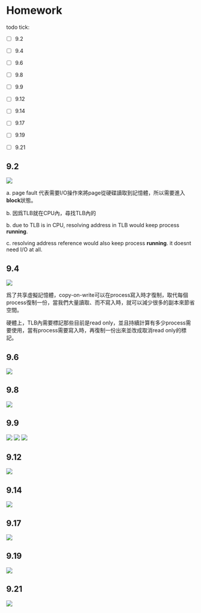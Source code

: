 # Homework

todo tick:
- [ ] 9.2
- [ ] 9.4
- [ ] 9.6
- [ ] 9.8
- [ ] 9.9
- [ ] 9.12
- [ ] 9.14
- [ ] 9.17
- [ ] 9.19
- [ ] 9.21


## 9.2
![](https://i.imgur.com/DM5RnZ2.png)

a. page fault 代表需要I/O操作來將page從硬碟讀取到記憶體，所以需要進入**block**狀態。

b. 因爲TLB就在CPU內，尋找TLB內的

b. due to TLB is in CPU, resolving address in TLB  would keep process **running**. 

c. resolving address reference would also keep process **running**. it doesnt need I/O at all.


## 9.4
![](https://i.imgur.com/PNQPs0Q.png)

爲了共享虛擬記憶體，copy-on-write可以在process寫入時才復制，取代每個process復制一份，當我們大量讀取、而不寫入時，就可以減少很多的副本來節省空間。  

硬體上，TLB內需要標記那些目前是read only，並且持續計算有多少process需要使用，當有process需要寫入時，再復制一份出來並改成取消read only的標記。

## 9.6
![](https://i.imgur.com/IAS3YJB.png)


## 9.8
![](https://i.imgur.com/9ty23IN.png)

## 9.9
![](https://i.imgur.com/u1pWc0o.png)
![](https://i.imgur.com/XJUyPVE.png)
![](https://i.imgur.com/rFjN8mR.png)


## 9.12
![](https://i.imgur.com/sVNPzUo.png)

## 9.14
![](https://i.imgur.com/9O1p8Bv.png)

## 9.17
![](https://i.imgur.com/f10VpQG.png)

## 9.19
![](https://i.imgur.com/UoEWExD.png)

## 9.21
![](https://i.imgur.com/HQ7UWZX.png)
